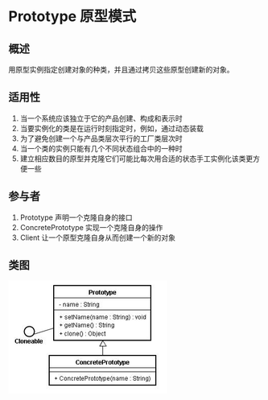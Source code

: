 
# Prototype 原型模式

## 概述
用原型实例指定创建对象的种类，并且通过拷贝这些原型创建新的对象。

## 适用性
1. 当一个系统应该独立于它的产品创建、构成和表示时
2. 当要实例化的类是在运行时刻指定时，例如，通过动态装载
3. 为了避免创建一个与产品类层次平行的工厂类层次时
4. 当一个类的实例只能有几个不同状态组合中的一种时
5. 建立相应数目的原型并克隆它们可能比每次用合适的状态手工实例化该类更方便一些

## 参与者
1. Prototype 声明一个克隆自身的接口
2. ConcretePrototype 实现一个克隆自身的操作
3. Client 让一个原型克隆自身从而创建一个新的对象

## 类图
![](./images/Prototype.png)  

